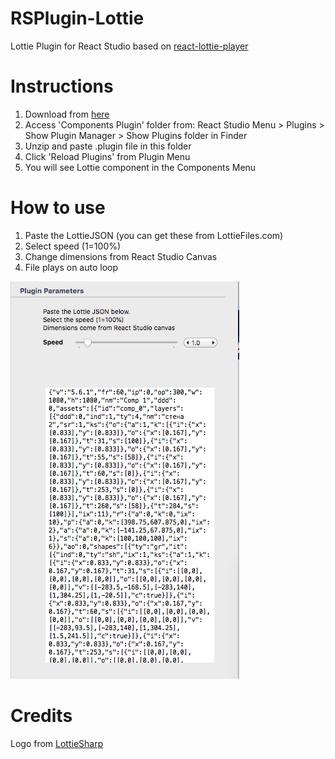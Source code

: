 # RSPlugin-Lottie
Lottie Plugin for React Studio
based on [react-lottie-player](https://www.npmjs.com/package/react-lottie-player)

# Instructions
1. Download from [here](hhttps://github.com/automediaAI/RSPlugin-Lottie/releases/download/1.1/Lottie.plugin.zip)
2. Access 'Components Plugin' folder from: React Studio Menu > Plugins > Show Plugin Manager > Show Plugins folder in Finder
3. Unzip and paste .plugin file in this folder
4. Click 'Reload Plugins' from Plugin Menu
5. You will see Lottie component in the Components Menu

# How to use 
1. Paste the LottieJSON (you can get these from LottieFiles.com)
2. Select speed (1=100%)
3. Change dimensions from React Studio Canvas
4. File plays on auto loop

![Plugin running in React Studio](https://raw.githubusercontent.com/automediaAI/RSPlugin-Lottie/master/screenshot.png)

# Credits
Logo from [LottieSharp](https://github.com/ascora/LottieSharp )


